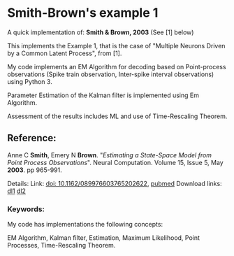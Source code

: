 # Smith-Brown's example 1
A quick implementation of: **Smith & Brown, 2003** (See [1] below)

This implements the Example 1, that is the case of "Multiple Neurons Driven by a Common Latent Process", from [1].

My code implements an EM Algorithm for decoding based on Point-process observations (Spike train observation, Inter-spike interval observations) using Python 3.

Parameter Estimation of the Kalman filter is implemented using Em Algorithm.

Assessment of the results includes ML and use of Time-Rescaling Theorem.

## Reference:
Anne C **Smith**, Emery N **Brown**.
"*Estimating a State-Space Model from Point Process Observations*".
Neural Computation.
Volume 15, Issue 5, May **2003**.
pp 965-991.

Details: Link: [doi: 10.1162/089976603765202622](https://doi.org/10.1162/089976603765202622),
[pubmed](https://pubmed.ncbi.nlm.nih.gov/12803953/) Download links:
[dl1](https://www.cmu.edu/dickson-prize/images/ENBrown_Dickson_Prize_Publications_12_06_18.pdf)
[dl2](http://annecsmith.net/images/State_Space_2003.pdf)


### Keywords:
My code has implementations the following concepts:

EM Algorithm, Kalman filter, Estimation, Maximum Likelihood, Point Processes, Time-Rescaling Theorem.
